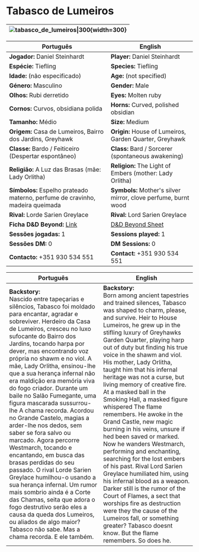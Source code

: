 # Tabasco de Lumeiros

| ![tabasco_de_lumeiros\|300](pc_blank.png){width=300} |
| ---------------------------------------------------- |

| Português                                                                     | English                                                            |
| ----------------------------------------------------------------------------- | ------------------------------------------------------------------ |
| **Jogador:** Daniel Steinhardt                                                | **Player:** Daniel Steinhardt                                      |
| **Espécie:** Tiefling                                                         | **Species:** Tiefling                                              |
| **Idade:** (não especificado)                                                 | **Age:** (not specified)                                           |
| **Género:** Masculino                                                         | **Gender:** Male                                                   |
| **Olhos:** Rubi derretido                                                     | **Eyes:** Molten ruby                                              |
| **Cornos:** Curvos, obsidiana polida                                          | **Horns:** Curved, polished obsidian                               |
| **Tamanho:** Médio                                                            | **Size:** Medium                                                   |
| **Origem:** Casa de Lumeiros, Bairro dos Jardins, Greyhawk                    | **Origin:** House of Lumeiros, Garden Quarter, Greyhawk            |
| **Classe:** Bardo / Feiticeiro (Despertar espontâneo)                         | **Class:** Bard / Sorcerer (spontaneous awakening)                 |
| **Religião:** A Luz das Brasas (mãe: Lady Orlitha)                            | **Religion:** The Light of Embers (mother: Lady Orlitha)           |
| **Símbolos:** Espelho prateado materno, perfume de cravinho, madeira queimada | **Symbols:** Mother's silver mirror, clove perfume, burnt wood     |
| **Rival:** Lorde Sarien Greylace                                              | **Rival:** Lord Sarien Greylace                                    |
| **Ficha D&D Beyond:** [Link](https://www.dndbeyond.com/characters/144261392)  | [D&D Beyond Sheet](https://www.dndbeyond.com/characters/144261392) |
| **Sessões jogadas:** 1                                                        | **Sessions played:** 1                                             |
| **Sessões DM:** 0                                                             | **DM Sessions:** 0                                                 |
| **Contacto:** +351 930 534 551                                                | **Contact:** +351 930 534 551                                      |

| Português                                                                                                                                                                                                                                                                                                                                                                                                                                                                                                                                                                                                                                                                                                                                                                                                                                                                                                                                                         | English                                                                                                                                                                                                                                                                                                                                                                                                                                                                                                                                                                                                                                                                                                                                                                                                                                                                                                                                                                                                      |
| ----------------------------------------------------------------------------------------------------------------------------------------------------------------------------------------------------------------------------------------------------------------------------------------------------------------------------------------------------------------------------------------------------------------------------------------------------------------------------------------------------------------------------------------------------------------------------------------------------------------------------------------------------------------------------------------------------------------------------------------------------------------------------------------------------------------------------------------------------------------------------------------------------------------------------------------------------------------- | ------------------------------------------------------------------------------------------------------------------------------------------------------------------------------------------------------------------------------------------------------------------------------------------------------------------------------------------------------------------------------------------------------------------------------------------------------------------------------------------------------------------------------------------------------------------------------------------------------------------------------------------------------------------------------------------------------------------------------------------------------------------------------------------------------------------------------------------------------------------------------------------------------------------------------------------------------------------------------------------------------------ |
| **Backstory:**<br>Nascido entre tapeçarias e silêncios, Tabasco foi moldado para encantar, agradar e sobreviver. Herdeiro da Casa de Lumeiros, cresceu no luxo sufocante do Bairro dos Jardins, tocando harpa por dever, mas encontrando voz própria no shawm e no viol. A mãe, Lady Orlitha, ensinou-lhe que a sua herança infernal não era maldição  era memória viva do fogo criador. Durante um baile no Salão Fumegante, uma figura mascarada sussurrou-lhe A chama recorda. Acordou no Grande Castelo, magias a arder-lhe nos dedos, sem saber se fora salvo ou marcado. Agora percorre Westmarch, tocando e encantando, em busca das brasas perdidas do seu passado. O rival Lorde Sarien Greylace humilhou-o usando a sua herança infernal. Um rumor mais sombrio ainda é a Corte das Chamas, seita que adora o fogo destrutivo  serão eles a causa da queda dos Lumeiros, ou aliados de algo maior? Tabasco não sabe. Mas a chama recorda. E ele também. | **Backstory:**<br>Born among ancient tapestries and trained silences, Tabasco was shaped to charm, please, and survive. Heir to House Lumeiros, he grew up in the stifling luxury of Greyhawks Garden Quarter, playing harp out of duty but finding his true voice in the shawm and viol. His mother, Lady Orlitha, taught him that his infernal heritage was not a curse, but living memory of creative fire. At a masked ball in the Smoking Hall, a masked figure whispered The flame remembers. He awoke in the Grand Castle, new magic burning in his veins, unsure if hed been saved or marked. Now he wanders Westmarch, performing and enchanting, searching for the lost embers of his past. Rival Lord Sarien Greylace humiliated him, using his infernal blood as a weapon. Darker still is the rumor of the Court of Flames, a sect that worships fire as destruction  were they the cause of the Lumeiros fall, or something greater? Tabasco doesnt know. But the flame remembers. So does he. |

